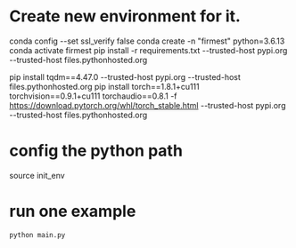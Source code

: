 

# Create new environment for it.

conda config --set ssl_verify false
conda create -n "firmest" python=3.6.13
conda activate firmest
pip install -r requirements.txt  --trusted-host pypi.org --trusted-host files.pythonhosted.org

pip install  tqdm==4.47.0 --trusted-host pypi.org --trusted-host files.pythonhosted.org
pip install torch==1.8.1+cu111 torchvision==0.9.1+cu111 torchaudio==0.8.1 -f https://download.pytorch.org/whl/torch_stable.html --trusted-host pypi.org --trusted-host files.pythonhosted.org

# config the python path

source init_env

# run one example

    python main.py